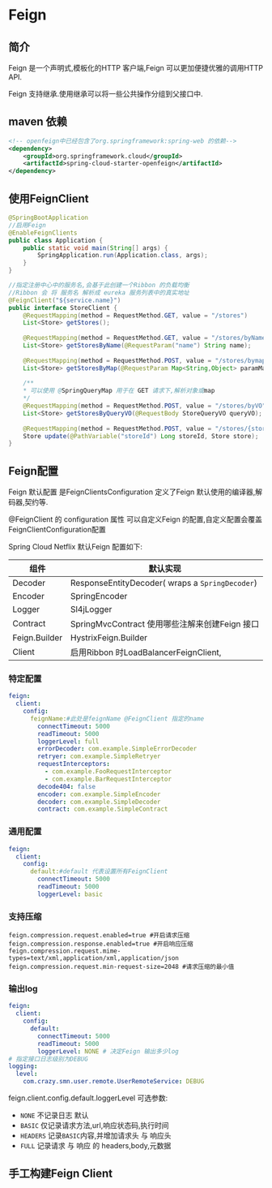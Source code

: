 # Feign

## 简介

Feign 是一个声明式,模板化的HTTP 客户端,Feign 可以更加便捷优雅的调用HTTP API.

Feign 支持继承.使用继承可以将一些公共操作分组到父接口中.

## maven 依赖

```xml
<!-- openfeign中已经包含了org.springframework:spring-web 的依赖-->
<dependency>    
    <groupId>org.springframework.cloud</groupId>    
    <artifactId>spring-cloud-starter-openfeign</artifactId>
</dependency>
```

##  使用FeignClient

```java
@SpringBootApplication
//启用Feign
@EnableFeignClients
public class Application {
    public static void main(String[] args) {
        SpringApplication.run(Application.class, args);
    }
}
```

```java
//指定注册中心中的服务名,会基于此创建一个Ribbon 的负载均衡
//Ribbon 会 将 服务名 解析成 eureka 服务列表中的真实地址
@FeignClient("${service.name}")
public interface StoreClient {
    @RequestMapping(method = RequestMethod.GET, value = "/stores")
    List<Store> getStores();
    
	@RequestMapping(method = RequestMethod.GET, value = "/stores/byName")
    List<Store> getStoresByName(@RequestParam("name") String name);
    
    @RequestMapping(method = RequestMethod.POST, value = "/stores/bymap")
    List<Store> getStoresByMap(@RequestParam Map<String,Object> paramMap);
    
    /**
    * 可以使用 @SpringQueryMap 用于在 GET 请求下,解析对象或map
    */
    @RequestMapping(method = RequestMethod.POST, value = "/stores/byVO")
    List<Store> getStoresByQueryVO(@RequestBody StoreQueryVO queryVO);
    
    @RequestMapping(method = RequestMethod.POST, value = "/stores/{storeId}", consumes = "application/json")
    Store update(@PathVariable("storeId") Long storeId, Store store);
}
```



## Feign配置

Feign 默认配置 是FeignClientsConfiguration  定义了Feign 默认使用的编译器,解码器,契约等.

@FeignClient 的 configuration 属性 可以自定义Feign 的配置,自定义配置会覆盖FeignClientConfiguration配置

Spring Cloud Netflix 默认Feign 配置如下:

| 组件          | 默认实现                                        |
| ------------- | ----------------------------------------------- |
| Decoder       | ResponseEntityDecoder( wraps a `SpringDecoder`) |
| Encoder       | SpringEncoder                                   |
| Logger        | Sl4jLogger                                      |
| Contract      | SpringMvcContract 使用哪些注解来创建Feign 接口  |
| Feign.Builder | HystrixFeign.Builder                            |
| Client        | 启用Ribbon 时LoadBalancerFeignClient,           |

### 特定配置

```yaml
feign:
  client:
    config:
      feignName:#此处是feignName @FeignClient 指定的name
        connectTimeout: 5000
        readTimeout: 5000
        loggerLevel: full
        errorDecoder: com.example.SimpleErrorDecoder
        retryer: com.example.SimpleRetryer
        requestInterceptors:
          - com.example.FooRequestInterceptor
          - com.example.BarRequestInterceptor
        decode404: false
        encoder: com.example.SimpleEncoder
        decoder: com.example.SimpleDecoder
        contract: com.example.SimpleContract
```

### 通用配置

```yaml
feign:
  client:
    config:
      default:#default 代表设置所有FeignClient
        connectTimeout: 5000
        readTimeout: 5000
        loggerLevel: basic
```

### 支持压缩

```properties
feign.compression.request.enabled=true #开启请求压缩
feign.compression.response.enabled=true #开启响应压缩
feign.compression.request.mime-types=text/xml,application/xml,application/json
feign.compression.request.min-request-size=2048 #请求压缩的最小值
```

### 输出log

```yaml
feign:
  client:
    config:
      default:
        connectTimeout: 5000
        readTimeout: 5000
        loggerLevel: NONE # 决定Feign 输出多少log
# 指定接口日志级别为DEBUG
logging:
  level:
    com.crazy.smn.user.remote.UserRemoteService: DEBUG
```

feign.client.config.default.loggerLevel 可选参数:

- `NONE`  不记录日志 默认
- `BASIC` 仅记录请求方法,url,响应状态码,执行时间
- `HEADERS` 记录`BASIC`内容,并增加请求头 与 响应头
- `FULL` 记录请求 与 响应 的 headers,body,元数据

## 手工构建Feign Client